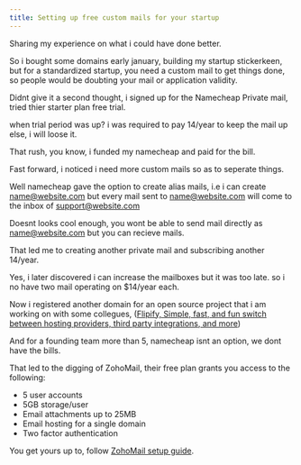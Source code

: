 ```yaml
---
title: Setting up free custom mails for your startup
---
```


Sharing my experience on what i could have done better.

So i bought some domains early january, building my startup stickerkeen, but for a standardized startup, you need a custom mail to get things done, so people would be doubting your mail or application validity.

Didnt give it a second thought, i signed up for the Namecheap Private mail, tried thier starter plan free trial.

when trial period was up? i was required to pay 14/year to keep the mail up else, i will loose it.

That rush, you know, i funded my namecheap and paid for the bill.

Fast forward, i noticed i need more custom mails so as to seperate things.

Well namecheap gave the option to create alias mails, i.e i can create name@website.com but every mail sent to name@website.com will come to the inbox of support@website.com

Doesnt looks cool enough, you wont be able to send mail directly as name@website.com but you can recieve mails.

That led me to creating another private mail and subscribing another 14/year.

Yes, i later discovered i can increase the mailboxes but it was too late. so i no have two mail operating on $14/year each.

Now i registered another domain for an open source project that i am working on with some collegues, (<a href="https://flipify.dev">Flipify, Simple, fast, and fun switch between hosting providers, third party integrations, and more</a>)

And for a founding team more than 5, namecheap isnt an option, we dont have the bills.

That led to the digging of ZohoMail, their free plan grants you access to the following:

* 5 user accounts
* 5GB storage/user
* Email attachments up to 25MB
* Email hosting for a single domain
* Two factor authentication

You get yours up to, follow <a href="https://www.zoho.com/mail/how-to/create-business-email-address.html">ZohoMail setup guide</a>.